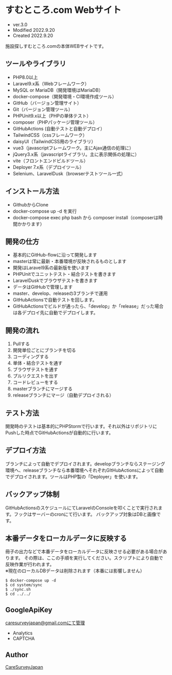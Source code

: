 # すむところ.com Webサイト
* ver.3.0
* Modified 2022.9.20 
* Created 2022.9.20  

施設探しすむところ.comの本体WEBサイトです。

## ツールやライブラリ
* PHP8.0以上
* Laravel9.x系（Webフレームワーク）
*  MySQL or MariaDB（開発環境はMariaDB）
*  docker-compose（開発環境・CI環境作成ツール）
* GitHub（バージョン管理サイト）
* Git（バージョン管理ツール）
* PHPUnit9.x以上（PHPの単体テスト）
* composer（PHPパッケージ管理ツール）
* GitHubActions (自動テストと自動デプロイ）
* TailwindCSS（cssフレームワーク）
*  daisyUI（TailwindCSS用のライブラリ）
* vue3（javascriptフレームワーク。主にAjax通信の処理に）
* jQuery3.x系（javascriptライブラリ。主に表示関係の処理に）
* vite（フロントエンドビルドツール）
* Deployer 7.x系（デプロイツール）
* Selenium、LaravelDusk（browserテストツール一式）


## インストール方法
* GithubからClone
* docker-compose up -d を実行
* docker-compose exec php bash から composer install（composerは時間かかります）


## 開発の仕方
* 基本的にGitHub-flowに沿って開発します
* masterは常に最新・本番環境が反映されるものとします
* 開発はLaravel9系の最新版を使います
* PHPUnitでユニットテスト・結合テストを書きます
* LaravelDuskでブラウザテストを書きます
* データはGitHubで管理します
* master、develop、releaseの3ブランチで運用
* GitHubActionsで自動テストを回します。
* GitHubActionsでビルドが通ったら、「develop」か「release」だった場合は各デプロイ先に自動でデプロイします。
  
## 開発の流れ
1. Pullする
2. 開発単位ごとにブランチを切る
2. コーディングする
3. 単体・結合テストを通す
4. ブラウザテストを通す
5. プルリクエストを出す
6. コードレビューをする
7. masterブランチにマージする
8. releaseブランチにマージ（自動デプロイされる）
 
## テスト方法
開発時のテストは基本的にPHPStormで行います。それ以外はリポジトリにPushした時点でGitHubActionsが自動的に行います。

## デプロイ方法
ブランチによって自動でデプロイされます。developブランチならステージング環境へ、releaseブランチなら本番環境へそれぞれGItHubActionsによって自動でデプロイされます。ツールはPHP製の「Deployer」を使います。

## バックアップ体制
GitHubActionsのスケジュールにてLaravelのConsoleを叩くことで実行されます。フックはサーバーのcronにて行います。
バックアップ対象はDBと画像です。

## 本番データをローカルデータに反映する
冊子の出力などで本番データをローカルデータに反映させる必要がある場合があります。
その際は、ここの手順を実行してください。スクリプトにより自動で反映作業が行われます。  
※現在のローカルDBデータは削除されます（本番には影響しません）

```
$ docker-compose up -d
$ cd system/sync
$ ./sync.sh
$ cd ../../
```

## GoogleApiKey
caresurveyjapan@gmail.comにて管理  

* Analytics
* CAPTCHA


## Author
[CareSurveyJapan](https://caresurvey.co.jp/)
